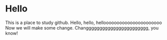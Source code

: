 # Hello
This is a place to study github.
Hello, hello, helloooooooooooooooooooooo
Now we will make some change. 
Changgggggggggggggggggggggg, you know!
